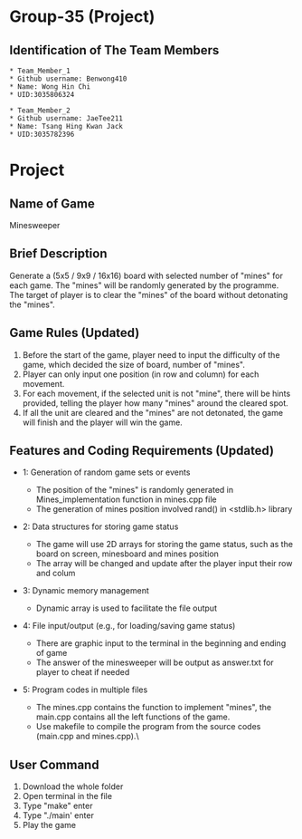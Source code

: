 # Group-35 (Project)

## Identification of The Team Members
```
* Team_Member_1 
* Github username: Benwong410 
* Name: Wong Hin Chi 
* UID:3035806324
```
```
* Team_Member_2
* Github username: JaeTee211
* Name: Tsang Hing Kwan Jack
* UID:3035782396
```

# Project

## Name of Game
Minesweeper

## Brief Description
Generate a (5x5 / 9x9 / 16x16) board with selected number of "mines" for each game. The "mines" will be randomly generated by the programme. The target of player is to clear the "mines" of the board without detonating the "mines".

## Game Rules (Updated)
1. Before the start of the game, player need to input the difficulty of the game, which decided the size of board, number of "mines".
2. Player can only input one position (in row and column) for each movement.
3. For each movement, if the selected unit is not "mine", there will be hints provided, telling the player how many "mines" around the cleared spot.
4. If all the unit are cleared and the "mines" are not detonated, the game will finish and the player will win the game.

## Features and Coding Requirements (Updated)
* 1: Generation of random game sets or events
    * The position of the "mines" is randomly generated in Mines_implementation function in mines.cpp file
    * The generation of mines position involved rand() in <stdlib.h> library

* 2: Data structures for storing game status
    * The game will use 2D arrays for storing the game status, such as the board on screen, minesboard and mines position
    * The array will be changed and update after the player input their row and colum

* 3: Dynamic memory management
    * Dynamic array is used to facilitate the file output
    
* 4: File input/output (e.g., for loading/saving game status)
    * There are graphic input to the terminal in the beginning and ending of game
    * The answer of the minesweeper will be output as answer.txt for player to cheat if needed
    
* 5: Program codes in multiple files
    * The mines.cpp contains the function to implement "mines", the main.cpp contains all the left functions of the game.
    * Use makefile to compile the program from the source codes (main.cpp and mines.cpp).\
    
## User Command
1. Download the whole folder
2. Open terminal in the file
3. Type "make" enter
4. Type "./main' enter
5. Play the game
